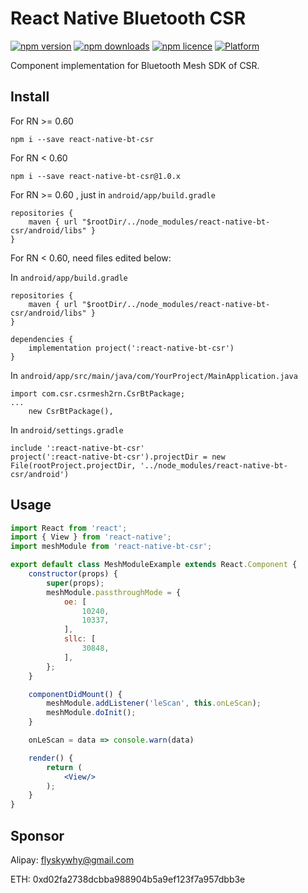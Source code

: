 # React Native Bluetooth CSR

[![npm version](http://img.shields.io/npm/v/react-native-bt-csr.svg?style=flat-square)](https://npmjs.org/package/react-native-bt-csr "View this project on npm")
[![npm downloads](http://img.shields.io/npm/dm/react-native-bt-csr.svg?style=flat-square)](https://npmjs.org/package/react-native-bt-csr "View this project on npm")
[![npm licence](http://img.shields.io/npm/l/react-native-bt-csr.svg?style=flat-square)](https://npmjs.org/package/react-native-bt-csr "View this project on npm")
[![Platform](https://img.shields.io/badge/platform-android-989898.svg?style=flat-square)](https://npmjs.org/package/react-native-bt-csr "View this project on npm")

Component implementation for Bluetooth Mesh SDK of CSR.

## Install
For RN >= 0.60
```shell
npm i --save react-native-bt-csr
```

For RN < 0.60
```shell
npm i --save react-native-bt-csr@1.0.x
```

For RN >= 0.60 , just in `android/app/build.gradle`
```
repositories {
    maven { url "$rootDir/../node_modules/react-native-bt-csr/android/libs" }
}
```

For RN < 0.60, need files edited below:

In `android/app/build.gradle`
```
repositories {
    maven { url "$rootDir/../node_modules/react-native-bt-csr/android/libs" }
}

dependencies {
    implementation project(':react-native-bt-csr')
}
```

In `android/app/src/main/java/com/YourProject/MainApplication.java`
```
import com.csr.csrmesh2rn.CsrBtPackage;
...
    new CsrBtPackage(),
```

In `android/settings.gradle`
```
include ':react-native-bt-csr'
project(':react-native-bt-csr').projectDir = new File(rootProject.projectDir, '../node_modules/react-native-bt-csr/android')
```

## Usage

```jsx
import React from 'react';
import { View } from 'react-native';
import meshModule from 'react-native-bt-csr';

export default class MeshModuleExample extends React.Component {
    constructor(props) {
        super(props);
        meshModule.passthroughMode = {
            oe: [
                10240,
                10337,
            ],
            sllc: [
                30848,
            ],
        };
    }

    componentDidMount() {
        meshModule.addListener('leScan', this.onLeScan);
        meshModule.doInit();
    }

    onLeScan = data => console.warn(data)

    render() {
        return (
            <View/>
        );
    }
}
```

## Sponsor

Alipay: flyskywhy@gmail.com

ETH: 0xd02fa2738dcbba988904b5a9ef123f7a957dbb3e
